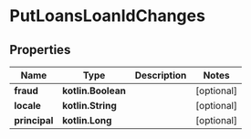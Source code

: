 
# PutLoansLoanIdChanges

## Properties
| Name | Type | Description | Notes |
| ------------ | ------------- | ------------- | ------------- |
| **fraud** | **kotlin.Boolean** |  |  [optional] |
| **locale** | **kotlin.String** |  |  [optional] |
| **principal** | **kotlin.Long** |  |  [optional] |



